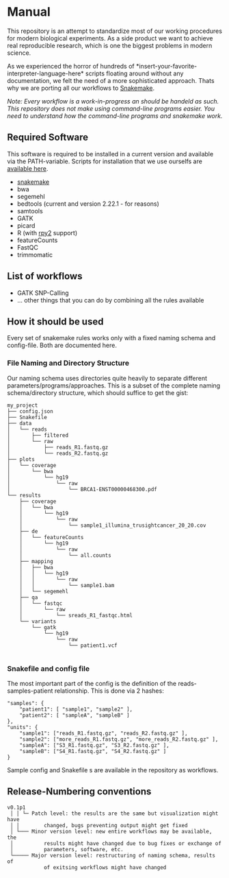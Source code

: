 # Manual

This repository is an attempt to standardize most of our working
procedures for modern biological experiments. As a side product we
want to achieve real reproducible research, which is one the biggest
problems in modern science.

As we experienced the horror of hundreds of
\*insert-your-favorite-interpreter-language-here\* scripts floating
around without any documentation, we felt the need of a more
sophisticated approach. Thats why we are porting all our workflows to 
[Snakemake](https://bitbucket.org/snakemake/snakemake/wiki/Home).

*Note: Every workflow is a work-in-progress an should be handeld as such. This repository does not make using command-line programs easier. You need to understand how the command-line programs and snakemake work.*

## Required Software

This software is required to be installed in a current version and available via the PATH-variable. Scripts for installation that we use ourselfs are [available here](https://github.com/GrosseLab/InstallProcedures).
* [snakemake](https://bitbucket.org/johanneskoester/snakemake/wiki/Documentation#markdown-header-installation)
* bwa
* segemehl
* bedtools (current and version 2.22.1 - for reasons)
* samtools
* GATK
* picard
* R (with [rpy2](https://pypi.python.org/pypi/rpy2) support)
* featureCounts
* FastQC
* trimmomatic

## List of workflows

* GATK SNP-Calling
* ... other things that you can do by combining all the rules available

## How it should be used

Every set of snakemake rules works only with a fixed naming schema and config-file. Both are documented here.

### File Naming and Directory Structure

Our naming schema uses directories quite heavily to separate different parameters/programs/approaches. This is a subset of the complete naming schema/directory structure, which should suffice to get the gist:

    my_project
    ├── config.json
    ├── Snakefile
    ├── data
    │   └── reads
    │       ├── filtered
    │       └── raw
    │           ├── reads_R1.fastq.gz
    │           └── reads_R2.fastq.gz
    ├── plots
    │   └── coverage
    │       └── bwa
    │           └── hg19
    │               └── raw
    │                   └── BRCA1-ENST00000468300.pdf
    └── results
        ├── coverage
        │   └── bwa
        │       └── hg19
        │           └── raw
        │               └── sample1_illumina_trusightcancer_20_20.cov
        ├── de
        │   └── featureCounts
        │       └── hg19
        │           └── raw
        │               └── all.counts
        ├── mapping
        │   ├── bwa
        │   │   └── hg19
        │   │       └── raw
        │   │           └── sample1.bam
        │   └── segemehl        
        ├── qa
        │   └── fastqc
        │       └── raw
        │           └── sreads_R1_fastqc.html
        └── variants
            └── gatk
                └── hg19
                    └── raw
                        └── patient1.vcf
                        
### Snakefile and config file

The most important part of the config is the definition of the reads-samples-patient relationship. This is done via 2 hashes:

    "samples": {
        "patient1": [ "sample1", "sample2" ],
        "patient2": [ "sampleA", "sampleB" ]
    },
    "units": {
        "sample1": ["reads_R1.fastq.gz", "reads_R2.fastq.gz" ],
        "sample2": ["more_reads_R1.fastq.gz", "more_reads_R2.fastq.gz" ],
        "sampleA": ["S3_R1.fastq.gz", "S3_R2.fastq.gz" ],
        "sampleB": ["S4_R1.fastq.gz", "S4_R2.fastq.gz" ]
    }
    
Sample config and Snakefile s are available in the repository as workflows.

## Release-Numbering conventions

    v0.1p1
     │ │ └─ Patch level: the results are the same but visualization might have
     │ │        changed, bugs preventing output might get fixed
     │ └─── Minor version level: new entire workflows may be available, the
     │          results might have changed due to bug fixes or exchange of
     │          parameters, software, etc.
     └───── Major version level: restructuring of naming schema, results of
                of exitsing workflows might have changed
